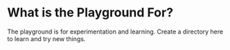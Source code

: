 # What is the Playground For?

The playground is for experimentation and learning.  Create a directory here to learn and try new things.
